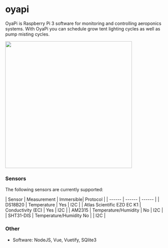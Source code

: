 # oyapi
OyaPi is Raspberry Pi 3 software for monitoring and controlling aeroponics systems.
With OyaPi you can schedule grow tent lighting cycles as well as pump misting cycles.

<a href="https://raw.githubusercontent.com/oyamist/oyapi/master/static/img/oyapi.png">
    <img src="https://raw.githubusercontent.com/oyamist/oyapi/master/static/img/oyapi.png" height=400px>
</a>

### Sensors
The following sensors are currently supported:

| Sensor | Measurement | Immersible| Protocol |
| ------ | ------ | ------ |
| DS18B20 | Temperature | Yes | I2C |
| Atlas Scientific EZO EC K1 | Conductivity (EC) | Yes | I2C |
| AM2315 | Temperature/Humidity | No | I2C |
| SHT31-DIS | Temperature/Humidity No | | I2C |

### Other
* Software: NodeJS, Vue, Vuetify, SQlite3

